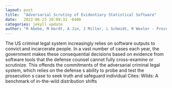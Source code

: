 ```yaml
---
layout: post
title:  "Adversarial Scrutiny of Evidentiary Statistical Software"
date:   2022-06-23 20:09:31 -0400
categories: jekyll update
author: "R Abebe, M Hardt, A Jin, J Miller, L Schmidt, R Wexler - Proceedings of the , 2022"
---
```

The US criminal legal system increasingly relies on software outputs to convict and incarcerate people. In a vast number of cases each year, the government makes these consequential decisions based on evidence from software tools that the defense counsel cannot fully cross-examine or scrutinize. This offends the commitments of the adversarial criminal legal system, which relies on the defense s ability to probe and test the prosecution s case to seek truth and safeguard individual  Cites: Wilds: A benchmark of in-the-wild distribution shifts